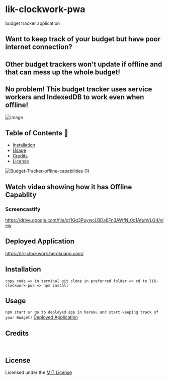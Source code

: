 # lik-clockwork-pwa
budget tracker application

## Want to keep track of your budget but have poor internet connection?

## Other budget trackers won't update if offline and that can mess up the whole budget!

## No problem! This budget tracker uses service workers and IndexedDB to work even when offline!

![image](https://user-images.githubusercontent.com/80286982/133946486-fdf5477f-462b-43c0-a080-468e98313c51.png)

## Table of Contents :fallen_leaf:

* [Installation](#installation)   
* [Usage](#usage)    
* [Credits](#credits)    
* [License](#license)    

![Budget-Tracker-offline-capabilities (1)](https://user-images.githubusercontent.com/80286982/133948787-37bfaafe-9a1c-4965-ab48-0d983b5d535d.gif)

## Watch video showing how it has Offline Capablity

### Screencastify

https://drive.google.com/file/d/1Gq3PuywcLBDa6Fn3AWfN_0o1AfuhVLG4/view

## Deployed Application

https://lik-clockwork.herokuapp.com/

## Installation 

` copy code => in terminal git clone in preferred folder => cd to lik-clockwork-pwa => npm install `

## Usage

` npm start or go to deployed app in heroku and start keeping track of your Budget! `
 [Deployed Application](#deployed)

## Credits

` `

## License 

Licensed under the [MIT License](LICENSE)